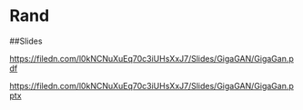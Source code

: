# Rand

##Slides

https://filedn.com/l0kNCNuXuEq70c3iUHsXxJ7/Slides/GigaGAN/GigaGan.pdf

https://filedn.com/l0kNCNuXuEq70c3iUHsXxJ7/Slides/GigaGAN/GigaGan.pptx

